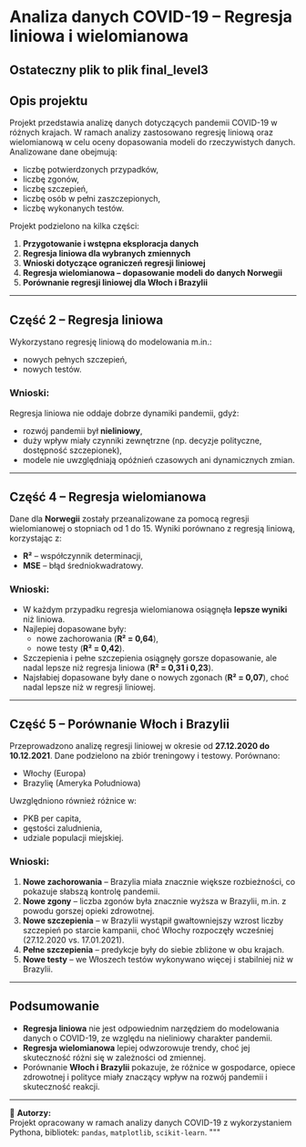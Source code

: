 # Analiza danych COVID-19 – Regresja liniowa i wielomianowa
## Ostateczny plik to plik final_level3

## Opis projektu
Projekt przedstawia analizę danych dotyczących pandemii COVID-19 w różnych krajach. W ramach analizy zastosowano regresję liniową oraz wielomianową w celu oceny dopasowania modeli do rzeczywistych danych. Analizowane dane obejmują:
- liczbę potwierdzonych przypadków,
- liczbę zgonów,
- liczbę szczepień,
- liczbę osób w pełni zaszczepionych,
- liczbę wykonanych testów.

Projekt podzielono na kilka części:
1. **Przygotowanie i wstępna eksploracja danych**  
2. **Regresja liniowa dla wybranych zmiennych**  
3. **Wnioski dotyczące ograniczeń regresji liniowej**  
4. **Regresja wielomianowa – dopasowanie modeli do danych Norwegii**  
5. **Porównanie regresji liniowej dla Włoch i Brazylii**  

---

## Część 2 – Regresja liniowa
Wykorzystano regresję liniową do modelowania m.in.:
- nowych pełnych szczepień,
- nowych testów.

### Wnioski:
Regresja liniowa nie oddaje dobrze dynamiki pandemii, gdyż:
- rozwój pandemii był **nieliniowy**,  
- duży wpływ miały czynniki zewnętrzne (np. decyzje polityczne, dostępność szczepionek),  
- modele nie uwzględniają opóźnień czasowych ani dynamicznych zmian.  

---

## Część 4 – Regresja wielomianowa
Dane dla **Norwegii** zostały przeanalizowane za pomocą regresji wielomianowej o stopniach od 1 do 15. Wyniki porównano z regresją liniową, korzystając z:
- **R²** – współczynnik determinacji,  
- **MSE** – błąd średniokwadratowy.  

### Wnioski:
- W każdym przypadku regresja wielomianowa osiągnęła **lepsze wyniki** niż liniowa.  
- Najlepiej dopasowane były:  
  - nowe zachorowania (**R² = 0,64**),  
  - nowe testy (**R² = 0,42**).  
- Szczepienia i pełne szczepienia osiągnęły gorsze dopasowanie, ale nadal lepsze niż regresja liniowa (**R² = 0,31 i 0,23**).  
- Najsłabiej dopasowane były dane o nowych zgonach (**R² = 0,07**), choć nadal lepsze niż w regresji liniowej.  

---

## Część 5 – Porównanie Włoch i Brazylii
Przeprowadzono analizę regresji liniowej w okresie od **27.12.2020 do 10.12.2021**. Dane podzielono na zbiór treningowy i testowy. Porównano:
- Włochy (Europa)  
- Brazylię (Ameryka Południowa)  

Uwzględniono również różnice w:
- PKB per capita,  
- gęstości zaludnienia,  
- udziale populacji miejskiej.  

### Wnioski:
1. **Nowe zachorowania** – Brazylia miała znacznie większe rozbieżności, co pokazuje słabszą kontrolę pandemii.  
2. **Nowe zgony** – liczba zgonów była znacznie wyższa w Brazylii, m.in. z powodu gorszej opieki zdrowotnej.  
3. **Nowe szczepienia** – w Brazylii wystąpił gwałtowniejszy wzrost liczby szczepień po starcie kampanii, choć Włochy rozpoczęły wcześniej (27.12.2020 vs. 17.01.2021).  
4. **Pełne szczepienia** – predykcje były do siebie zbliżone w obu krajach.  
5. **Nowe testy** – we Włoszech testów wykonywano więcej i stabilniej niż w Brazylii.  

---

## Podsumowanie
- **Regresja liniowa** nie jest odpowiednim narzędziem do modelowania danych o COVID-19, ze względu na nieliniowy charakter pandemii.  
- **Regresja wielomianowa** lepiej odwzorowuje trendy, choć jej skuteczność różni się w zależności od zmiennej.  
- Porównanie **Włoch i Brazylii** pokazuje, że różnice w gospodarce, opiece zdrowotnej i polityce miały znaczący wpływ na rozwój pandemii i skuteczność reakcji.  

---

📌 **Autorzy:**  
Projekt opracowany w ramach analizy danych COVID-19 z wykorzystaniem Pythona, bibliotek: `pandas`, `matplotlib`, `scikit-learn`.
"""
